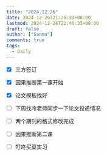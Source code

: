 ```yaml
---
title: "2024.12.26"
date: 2024-12-26T21:26:33+08:00
lastmod: 2024-12-26T22:40:33+08:00 
draft: false
author: ["Sanmu"] 
comments: true 
tags:
  - Daily            
---
```


- [x] 三方签订
- [x] 因果推断第一课开始
- [x] 论文模板找好
- [ ] 下周找冷老师同步一下论文投递情况
- [ ] 两个期刊的格式修改完成
- [ ] 因果推断第二课
- [ ] 叮咚买菜实习

